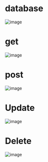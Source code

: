 <h1>
  database
</h1>

![image](https://github.com/user-attachments/assets/6883ee64-cbb0-4e78-a05b-bd838f741d73)

<h1>
  get
</h1>

![image](https://github.com/user-attachments/assets/8db7afcd-9328-44f1-8738-70c623bb6b04)

<h1>
  post
</h1>

![image](https://github.com/user-attachments/assets/e1001b83-0e27-402a-90f9-bfc238f0ea16)

<h1>
  Update
</h1>

![image](https://github.com/user-attachments/assets/f44f70db-ba49-4540-89ac-2a1ebfc821e5)

<h1>
  Delete
</h1>

![image](https://github.com/user-attachments/assets/bdd6540d-2992-41da-b8fb-49b93364a8e4)
